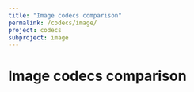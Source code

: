 ```yaml
---
title: "Image codecs comparison"
permalink: /codecs/image/
project: codecs
subproject: image
---
```

# Image codecs comparison